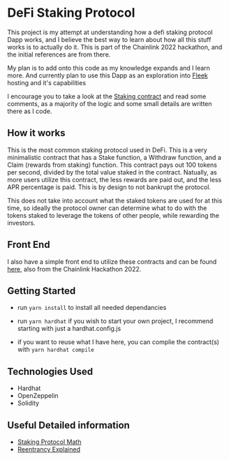 # DeFi Staking Protocol

This project is my attempt at understanding how a defi staking protocol Dapp works, and I believe the best way to learn about how all this stuff works is to actually do it. This is part of the Chainlink 2022 hackathon, and the initial references are from there.

My plan is to add onto this code as my knowledge expands and I learn more. And currently plan to use this Dapp as an exploration into [Fleek](https://fleek.co) hosting and it's capabilities

I encourage you to take a look at the [Staking contract](./contracts/Staking.sol) and read some comments, as a majority of the logic and some small details are written there as I code.

## How it works

This is the most common staking protocol used in DeFi. This is a very minimalistic contract that has a Stake function, a Withdraw function, and a Claim (rewards from staking) function. This contract pays out 100 tokens per second, divided by the total value staked in the contract. Natually, as more users utilize this contract, the less rewards are paid out, and the less APR percentage is paid. This is by design to not bankrupt the protocol.

This does not take into account what the staked tokens are used for at this time, so ideally the protocol owner can determine what to do with the tokens staked to leverage the tokens of other people, while rewarding the investors.

## Front End

I also have a simple front end to utilize these contracts and can be found [here](https://github.com/auto-mausx/Defi-Staking-Protocol-Front-End), also from the Chainlink Hackathon 2022.

## Getting Started

- run `yarn install` to install all needed dependancies

- run `yarn hardhat` if you wish to start your own project, I recommend starting with just a hardhat.config.js

- if you want to reuse what I have here, you can complie the contract(s) with `yarn hardhat compile`

## Technologies Used

- Hardhat
- OpenZeppelin
- Solidity

## Useful Detailed information

- [Staking Protocol Math](youtube.com/watch?v=LWWsjw3cgDk)
- [Reentrancy Explained](https://solidity-by-example.org/hacks/re-entrancy)
